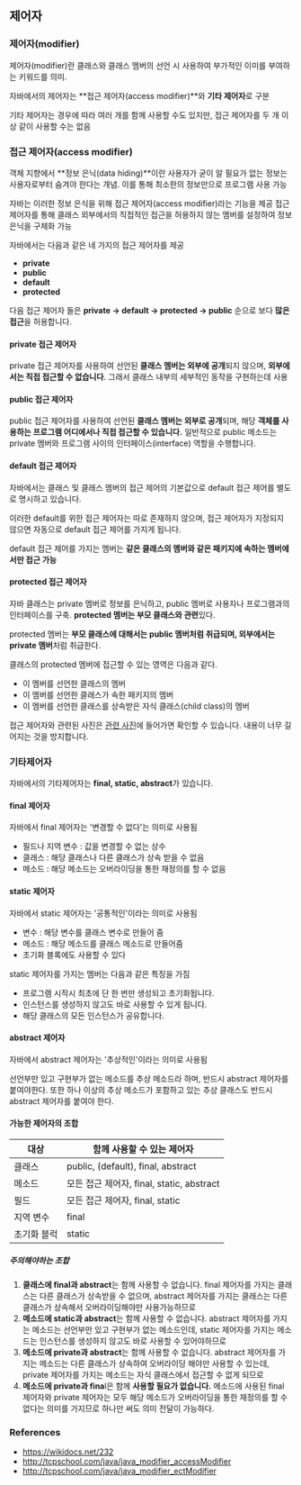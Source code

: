 ## 제어자

### 제어자(modifier)

제어자(modifier)란 클래스와 클래스 멤버의 선언 시 사용하여 부가적인 이미를 부여하는 키워드를 의미.

자바에서의 제어자는 **접근 제어자(access modifier)**와 **기타 제어자**로 구분

기타 제어자는 경우에 따라 여러 개를 함께 사용할 수도 있지만, 접근 제어자를 두 개 이상 같이 사용할 수는 없음

### 접근 제어자(access modifier)

객체 지향에서 **정보 은닉(data hiding)**이란 사용자가 굳이 알 필요가 없는 정보는 사용자로부터 숨겨야 한다는 개념. 이를 통해 최소한의 정보만으로 프로그램 사용 가능

자바는 이러한 정보 은식을 위해 접근 제어자(access modifier)라는 기능을 제공
접근 제어자를 통해 클래스 외부에서의 직접적인 접근을 허용하지 않는 멤버를 설정하여 정보 은닉을 구체화 가능

자바에서는 다음과 같은 네 가지의 접근 제어자를 제공

* **private**
* **public**
* **default**
* **protected**

다음 접근 제어자 들은 **private -> default -> protected -> public** 순으로 보다 **많은 접근**을 허용합니다.

#### private 접근 제어자

private 접근 제어자를 사용하여 선언된 **클래스 멤버는 외부에 공개**되지 않으며, **외부에서는 직접 접근할 수 없습니다**. 그래서 클래스 내부의 세부적인 동작을 구현하는데 사용

#### public 접근 제어자

public  접근 제어자를 사용하여 선언된 **클래스 멤버는 외부로 공개**되며, 해당 **객체를 사용하는 프로그램 어디에서나 직접 접근할 수 있습니다.** 일반적으로 public 메소드는 private 멤버와 프로그램 사이의 인터페이스(interface) 역할을 수행합니다.

#### default 접근 제어자

자바에서는 클래스 및 클래스 멤버의 접근 제어의 기본값으로 default 접근 제어를 별도로 명시하고 있습니다.

이러한 default를 위한 접근 제어자는 따로 존재하지 않으며, 접근 제어자가 지정되지 않으면 자동으로 default 접근 제어를 가지게 됩니다.

default 접근 제어를 가지는 멤버는 **같은 클래스의 멤버와 같은 패키지에 속하는 멤버에서만 접근 가능**

#### protected 접근 제어자

자바 클래스는 private 멤버로 정보를 은닉하고, public 멤버로 사용자나 프로그램과의 인터페이스를 구축. **protected 멤버는 부모 클래스와 관련**있다.

protected 멤버는 **부모 클래스에 대해서는 public 멤버처럼 취급되며, 외부에서는 private 멤버**처럼 취급한다.

클래스의 protected 멤버에 접근할 수 있는 영역은 다음과 같다.

* 이 멤버를 선언한 클래스의 멤버
* 이 멤버를 선언한 클래스가 속한 패키지의 멤버
* 이 멤버를 선언한 클래스를 상속받은 자식 클래스(child class)의 멤버

접근 제어자와 관련된 사진은 [관련 사진](http://tcpschool.com/java/java_modifier_accessModifier)에 들어가면 확인할 수 있습니다. 내용이 너무 길어지는 것을 방지합니다.



### 기타제어자

자바에서의 기타제어자는 **final, static, abstract**가 있습니다.

#### final 제어자

자바에서 final 제어자는 '변경할 수 없다'는 의미로 사용됨

* 필드나 지역 변수 : 값을 변경할 수 없는 상수
* 클래스 : 해당 클래스나 다른 클래스가 상속 받을 수 없음
* 메소드 : 해당 메소드는 오버라이딩을 통한 재정의를 할 수 없음

#### static 제어자

자바에서 static 제어자는 '공통적인'이라는 의미로 사용됨

* 변수 : 해당 변수를 클래스 변수로 만들어 줌
* 메소드 : 해당 메소드를 클래스 메소드로 만들어줌
* 초기화 블록에도 사용할 수 있다

static 제어자를 가지는 멤버는 다음과 같은 특징을 가짐

* 프로그램 시작시 최초에 단 한 번만 생성되고 초기화됩니다.
* 인스턴스를 생성하지 않고도 바로 사용할 수 있게 됩니다.
* 해당 클래스의 모든 인스턴스가 공유합니다.

#### abstract 제어자

자바에서 abstract 제어자는 '추상적인'이라는 의미로 사용됨

선언부만 있고 구현부가 없는 메소드를 추상 메소드라 하며, 반드시 abstract 제어자를 붙여야한다. 또한 하나 이상의 추상 메소드가 포함하고 있는 추상 클래스도 반드시 abstract 제어자를 붙여야 한다.

#### 가능한 제어자의 조합

| 대상        | 함께 사용할 수 있는 제어자                |
| ----------- | ----------------------------------------- |
| 클래스      | public, (default), final, abstract        |
| 메소드      | 모든 접근 제어자, final, static, abstract |
| 필드        | 모든 접근 제어자, final, static           |
| 지역 변수   | final                                     |
| 초기화 블럭 | static                                    |

##### 주의해야하는 조합

1. **클래스에 final과 abstract**는 함께 사용할 수 없습니다.
   final 제어자를 가지는 클래스는 다른 클래스가 상속받을 수 없으며, abstract 제어자를 가지는 클래스는 다른 클래스가 상속해서 오버라이딩해야만 사용가능하므로
2. **메소드에 static과 abstract**는 함께 사용할 수 없습니다.
   abstract 제어자를 가지는 메소드는 선언부만 있고 구현부가 없는 메소드인데, static 제어자를 가지는 메소드는 인스턴스를 생성하지 않고도 바로 사용할 수 있어야하므로
3. **메소드에 private과 abstract**는 함께 사용할 수 없습니다.
   abstract 제어자를 가지는 메소드는 다른 클래스가 상속하여 오버라이딩 해야만 사용할 수 있는데, private 제어자를 가지는 메소드는 자식 클래스에서 접근할 수 없게 되므로
4. **메소드에 private과 fina**l은 함께 **사용할 필요가 없습니다.**
   메소드에 사용된 final 제어자와 private 제어자는 모두 해당 메소드가 오버라이딩을 통한 재정의를 할 수 없다는 의미를 가지므로 하나만 써도 의미 전달이 가능하다.



### References

* https://wikidocs.net/232
* http://tcpschool.com/java/java_modifier_accessModifier
* http://tcpschool.com/java/java_modifier_ectModifier